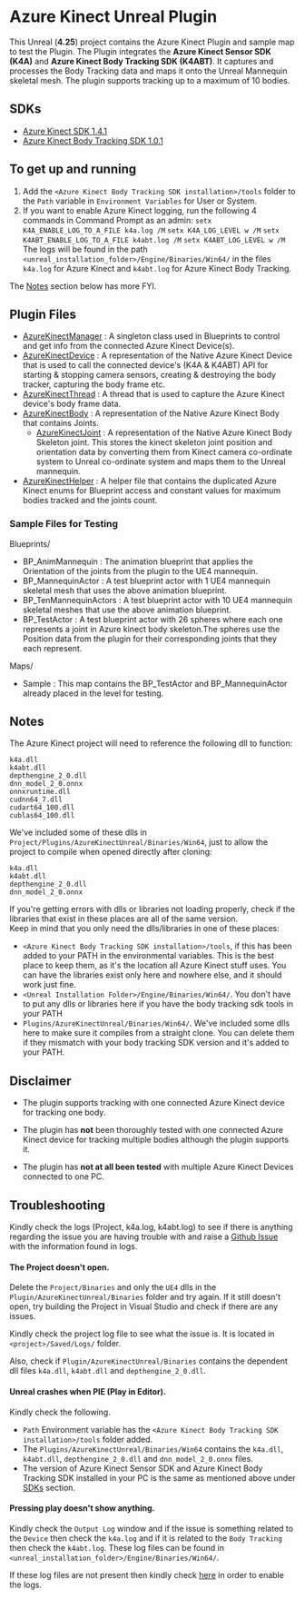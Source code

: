 # Azure Kinect Unreal Plugin

This Unreal (**4.25**) project contains the Azure Kinect Plugin and sample map to test the Plugin. The Plugin integrates the **Azure Kinect Sensor SDK (K4A)** and **Azure Kinect Body Tracking SDK (K4ABT)**. It captures and processes the Body Tracking data and maps it onto the Unreal Mannequin skeletal mesh. The plugin supports tracking up to a maximum of 10 bodies.

## SDKs

- [Azure Kinect SDK 1.4.1](https://docs.microsoft.com/en-us/azure/kinect-dk/sensor-sdk-download)
- [Azure Kinect Body Tracking SDK 1.0.1](https://docs.microsoft.com/en-us/azure/kinect-dk/body-sdk-download)

## To get up and running

1. Add the `<Azure Kinect Body Tracking SDK installation>/tools` folder to the `Path` variable in `Environment Variables` for User or System.
2. If you want to enable Azure Kinect logging, run the following 4 commands in Command Prompt as an admin:
   `setx K4A_ENABLE_LOG_TO_A_FILE k4a.log /M`
   `setx K4A_LOG_LEVEL w /M`
   `setx K4ABT_ENABLE_LOG_TO_A_FILE k4abt.log /M`
   `setx K4ABT_LOG_LEVEL w /M`
   The logs will be found in the path `<unreal_installation_folder>/Engine/Binaries/Win64/` in the files `k4a.log` for Azure Kinect and `k4abt.log` for Azure Kinect Body Tracking.

The [Notes](README.md#notes) section below has more FYI.


## Plugin Files

 - [AzureKinectManager](Plugins/AzureKinectUnreal/Source/AzureKinectUnreal/Public/AzureKinectManager.h) : A singleton class used in Blueprints to control and get info from the connected Azure Kinect Device(s).
 - [AzureKinectDevice](Plugins/AzureKinectUnreal/Source/AzureKinectUnreal/Public/AzureKinectDevice.h) : A representation of the Native Azure Kinect Device that is used to call the connected device's (K4A & K4ABT) API for starting & stopping camera sensors, creating & destroying the body tracker, capturing the body frame etc.
 - [AzureKinectThread](Plugins/AzureKinectUnreal/Source/AzureKinectUnreal/Public/AzureKinectThread.h) : A thread that is used to capture the Azure Kinect device's body frame data.
 - [AzureKinectBody](Plugins/AzureKinectUnreal/Source/AzureKinectUnreal/Public/AzureKinectBody.h) : A representation of the Native Azure Kinect Body that contains Joints.
	- [AzureKinectJoint](Plugins/AzureKinectUnreal/Source/AzureKinectUnreal/Public/AzureKinectBody.h#L18) : A representation of the Native Azure Kinect Body Skeleton joint. This stores the kinect skeleton joint position and orientation data by converting them from Kinect camera co-ordinate system to Unreal co-ordinate system and maps them to the Unreal mannequin.
 - [AzureKinectHelper](Plugins/AzureKinectUnreal/Source/AzureKinectUnreal/Public/AzureKinectHelper.h) : A helper file that contains the duplicated Azure Kinect enums for Blueprint access and constant values for maximum bodies tracked and the joints count. 

### Sample Files for Testing

Blueprints/
 - BP_AnimMannequin : The animation blueprint that applies the Orientation of the joints from the plugin to the UE4 mannequin.
 - BP_MannequinActor : A test blueprint actor with 1 UE4 mannequin skeletal mesh that uses the above animation blueprint.
 - BP_TenMannequinActors : A test blueprint actor with 10 UE4 mannequin skeletal meshes that use the above animation blueprint.
 - BP_TestActor : A test blueprint actor with 26 spheres where each one represents a joint in Azure kinect body skeleton.The spheres use the Position data from the plugin for their corresponding joints that they each represent.

Maps/
 - Sample : This map contains the BP_TestActor and BP_MannequinActor already placed in the level for testing.

## Notes

The Azure Kinect project will need to reference the following dll to function:
```
k4a.dll  
k4abt.dll  
depthengine_2_0.dll  
dnn_model_2_0.onnx  
onnxruntime.dll  
cudnn64_7.dll  
cudart64_100.dll  
cublas64_100.dll  
```

We've included some of these dlls in `Project/Plugins/AzureKinectUnreal/Binaries/Win64`, just to allow the project to compile when opened directly after cloning:
```
k4a.dll
k4abt.dll
depthengine_2_0.dll
dnn_model_2_0.onnx
```

If you're getting errors with dlls or libraries not loading properly, check if the libraries that exist in these places are all of the same version.  
Keep in mind that you only need the dlls/libraries in one of these places:
 - `<Azure Kinect Body Tracking SDK installation>/tools`, if this has been added to your PATH in the environmental variables. This is the best place to keep them, as it's the location all Azure Kinect stuff uses. You can have the libraries exist only here and nowhere else, and it should work just fine.
 - `<Unreal Installation Folder>/Engine/Binaries/Win64/`. You don't have to put any dlls or libraries here if you have the body tracking sdk tools in your PATH
 - `Plugins/AzureKinectUnreal/Binaries/Win64/`. We've included some dlls here to make sure it compiles from a straight clone. You can delete them if they mismatch with your body tracking SDK version and it's added to your PATH.


## Disclaimer

 - The plugin supports tracking with one connected Azure Kinect device for tracking one body.
 
 - The plugin has **not** been thoroughly tested with one connected Azure Kinect device for tracking multiple bodies although the plugin supports it.

 - The plugin has **not at all been tested** with multiple Azure Kinect Devices connected to one PC.


## Troubleshooting

Kindly check the logs (Project, k4a.log, k4abt.log) to see if there is anything regarding the issue you are having trouble with and raise a [Github Issue](https://github.com/secretlocation/azure-kinect-unreal/issues) with the information found in logs.

#### The Project doesn't open.

Delete the `Project/Binaries` and only the `UE4` dlls in the `Plugin/AzureKinectUnreal/Binaries` folder and try again. If it still doesn't open, try building the Project in Visual Studio and check if there are any issues.

Kindly check the project log file to see what the issue is. It is located in `<project>/Saved/Logs/` folder.

Also, check if `Plugin/AzureKinectUnreal/Binaries` contains the dependent dll files `k4a.dll`, `k4abt.dll` and `depthengine_2_0.dll`. 

#### Unreal crashes when PIE (Play in Editor).

Kindly check the following.
 - `Path` Environment variable has the `<Azure Kinect Body Tracking SDK installation>/tools` folder added.
 - The `Plugins/AzureKinectUnreal/Binaries/Win64` contains the `k4a.dll`, `k4abt.dll`, `depthengine_2_0.dll` and `dnn_model_2_0.onnx` files.
 - The version of Azure Kinect Sensor SDK and Azure Kinect Body Tracking SDK installed in your PC is the same as mentioned above under [SDKs](README.md#sdks) section.

#### Pressing play doesn't show anything.

Kindly check the `Output Log` window and if the issue is something related to the `Device` then check the `k4a.log` and if it is related to the `Body Tracking` then check the `k4abt.log`. These log files can be found in `<unreal_installation_folder>/Engine/Binaries/Win64/`.

If these log files are not present then kindly check [here](https://docs.microsoft.com/en-us/azure/kinect-dk/troubleshooting#collecting-logs) in order to enable the logs.

